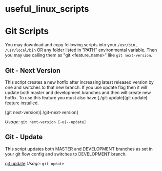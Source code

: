 # useful_linux_scripts

# Git Scripts
You may download and copy following scripts into your `/usr/bin` , `/usr/local/bin` OR any folder listed in "PATH" environmental variable. Then you may use calling them as "git <feature_name>" like `git next-version`.

## Git - Next Version
This script creates a new hotfix after increasing latest released version by one and switches to that new branch. If you use update flag then it will update both master and development branches and then will create new hotfix. To use this feature you must also have [./git-update](git update) feature installed.

[git next-version)[./git-next-version]

*Usage:* `git next-version [-u|--update]`

## Git - Update
This script updates both MASTER and DEVELOPMENT branches as set in your git flow config and switches to DEVELOPMENT branch.

[git update](./git-update)
*Usage:* `git update`
